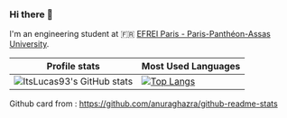 ### Hi there 👋

I'm an engineering student at 🇫🇷 [EFREI Paris - Paris-Panthéon-Assas University](https://www.efrei.fr/).

| Profile stats                                                                                                                | Most Used Languages                                                                                                                                                    |
|------------------------------------------------------------------------------------------------------------------------------|------------------------------------------------------------------------------------------------------------------------------------------------------------------------|
| ![ItsLucas93's GitHub stats](https://github-readme-stats.vercel.app/api?username=ItsLucas93&show_icons=true&theme=rose_pine) | [![Top Langs](https://github-readme-stats.vercel.app/api/top-langs/?username=itslucas93&layout=compact&theme=dark)](https://github.com/itslucas93/github-readme-stats) |

Github card from : https://github.com/anuraghazra/github-readme-stats

<!--
**ItsLucas93/ItsLucas93** is a ✨ _special_ ✨ repository because its `README.md` (this file) appears on your GitHub profile.

Here are some ideas to get you started:

- 🔭 I’m currently working on ...
- 🌱 I’m currently learning ...
- 👯 I’m looking to collaborate on ...
- 🤔 I’m looking for help with ...
- 💬 Ask me about ...
- 📫 How to reach me: ...
- 😄 Pronouns: ...
- ⚡ Fun fact: ...
-->
